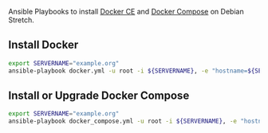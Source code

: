 Ansible Playbooks to install [Docker CE](https://docs.docker.com/engine/installation/linux/docker-ce/debian/) and [Docker Compose](https://docs.docker.com/compose/install/) on Debian Stretch.

## Install Docker

```bash
export SERVERNAME="example.org"
ansible-playbook docker.yml -u root -i ${SERVERNAME}, -e "hostname=${SERVERNAME}"
```

## Install or Upgrade Docker Compose

```bash
export SERVERNAME="example.org"
ansible-playbook docker_compose.yml -u root -i ${SERVERNAME}, -e "hostname=${SERVERNAME}"
```





